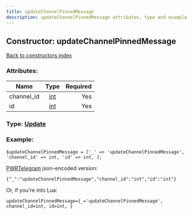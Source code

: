 ```yaml
---
title: updateChannelPinnedMessage
description: updateChannelPinnedMessage attributes, type and example
---
```

## Constructor: updateChannelPinnedMessage  
[Back to constructors index](index.md)



### Attributes:

| Name     |    Type       | Required |
|----------|:-------------:|---------:|
|channel\_id|[int](../types/int.md) | Yes|
|id|[int](../types/int.md) | Yes|



### Type: [Update](../types/Update.md)


### Example:

```
$updateChannelPinnedMessage = ['_' => 'updateChannelPinnedMessage', 'channel_id' => int, 'id' => int, ];
```  

[PWRTelegram](https://pwrtelegram.xyz) json-encoded version:

```
{"_":"updateChannelPinnedMessage","channel_id":"int","id":"int"}
```


Or, if you're into Lua:  


```
updateChannelPinnedMessage={_='updateChannelPinnedMessage', channel_id=int, id=int, }

```


